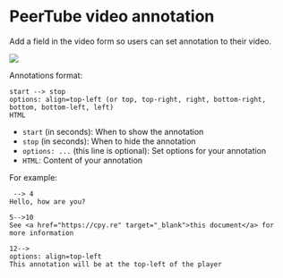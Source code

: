 # PeerTube video annotation

Add a field in the video form so users can set annotation to their video.

![](https://lutim.cpy.re/n7mWsZrz.png)

Annotations format:

```
start --> stop
options: align=top-left (or top, top-right, right, bottom-right, bottom, bottom-left, left)
HTML
```

  * `start` (in seconds): When to show the annotation
  * `stop` (in seconds): When to hide the annotation
  * `options: ...` (this line is optional): Set options for your annotation
  * `HTML`: Content of your annotation

For example:

```
 --> 4
Hello, how are you?

5-->10
See <a href="https://cpy.re" target="_blank">this document</a> for more information

12-->
options: align=top-left
This annotation will be at the top-left of the player
```
